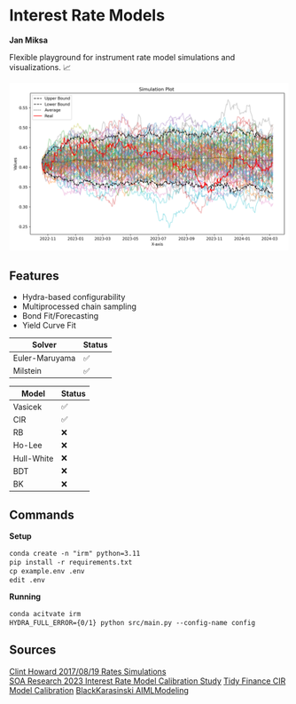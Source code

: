 # Interest Rate Models
**Jan Miksa**

Flexible playground for instrument rate model simulations and visualizations. 📈

<p align="center"><img src="plot.png" alt="Example IR Plot" width="700"/></p>

## Features
- Hydra-based configurability
- Multiprocessed chain sampling
- Bond Fit/Forecasting
- Yield Curve Fit

| Solver | Status |
| ------ | -- |
| Euler-Maruyama | ✅ |
| Milstein | ✅ |

| Model | Status |
| ----- | -- |
| Vasicek | ✅ |
| CIR | ✅ |
| RB | ❌ |
| Ho-Lee | ❌ |
| Hull-White | ❌ |
| BDT | ❌ |
| BK | ❌ |

## Commands
**Setup**
```
conda create -n "irm" python=3.11
pip install -r requirements.txt
cp example.env .env
edit .env
```

**Running**
```
conda acitvate irm
HYDRA_FULL_ERROR={0/1} python src/main.py --config-name config 
```

## Sources 
[Clint Howard 2017/08/19 Rates Simulations](https://clinthoward.github.io/portfolio/2017/08/19/Rates-Simulations/)  
[SOA Research 2023 Interest Rate Model Calibration Study](https://www.soa.org/48e9a7/globalassets/assets/files/resources/research-report/2023/interest-rate-model-calibration-study.pdf?fbclid=IwZXh0bgNhZW0CMTEAAR3zTE4etfOMoBwN2UMn9SoC6v7GDwu-cV_ofJWsRjuGBa9LJa1RYXOTELc_aem_6IgV8rL0D7SaQ-OnH7xb3w)
[Tidy Finance CIR Model Calibration](https://www.tidy-finance.org/blog/cir-calibration/)
[BlackKarasinski AIMLModeling](https://github.com/AIMLModeling/BlackKarasinski/tree/main)